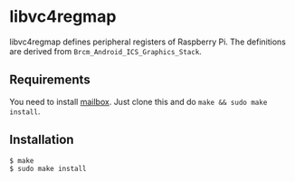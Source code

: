 # libvc4regmap

libvc4regmap defines peripheral registers of Raspberry Pi.
The definitions are derived from `Brcm_Android_ICS_Graphics_Stack`.


## Requirements

You need to install [mailbox](https://github.com/Terminus-IMRC/mailbox).
Just clone this and do `make && sudo make install`.


## Installation

```
$ make
$ sudo make install
```
